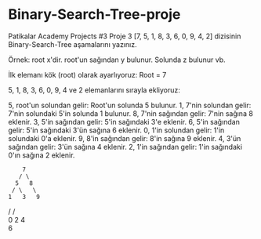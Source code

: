 # Binary-Search-Tree-proje
Patikalar Academy Projects #3
Proje 3
[7, 5, 1, 8, 3, 6, 0, 9, 4, 2] dizisinin Binary-Search-Tree aşamalarını yazınız.

Örnek: root x'dir. root'un sağından y bulunur. Solunda z bulunur vb.

İlk elemanı kök (root) olarak ayarlıyoruz: Root = 7

5, 1, 8, 3, 6, 0, 9, 4 ve 2 elemanlarını sırayla ekliyoruz:

5, root'un solundan gelir: Root'un solunda 5 bulunur.
1, 7'nin solundan gelir: 7'nin solundaki 5'in solunda 1 bulunur.
8, 7'nin sağından gelir: 7'nin sağına 8 eklenir.
3, 5'in sağından gelir: 5'in sağındaki 3'e eklenir.
6, 5'in sağından gelir: 5'in sağındaki 3'ün sağına 6 eklenir.
0, 1'in solundan gelir: 1'in solundaki 0'a eklenir.
9, 8'in sağından gelir: 8'in sağına 9 eklenir.
4, 3'ün sağından gelir: 3'ün sağına 4 eklenir.
2, 1'in sağından gelir: 1'in sağındaki 0'ın sağına 2 eklenir.

        7
       / \
      5   8
     / \   \
    1   3   9
   /   / \
  0   2   4
       \
        6
